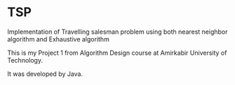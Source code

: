 # TSP
Implementation of Travelling salesman problem using both nearest neighbor algorithm and Exhaustive algorithm 

This is my Project 1 from Algorithm Design course at Amirkabir University of Technology.

It was developed by Java.
